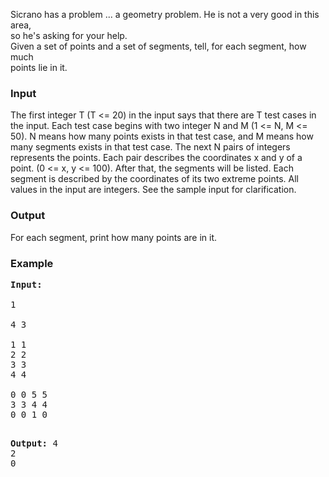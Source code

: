 <p>Sicrano has a problem ... a geometry problem. He is not a very good in this area,<br>so he's asking for your help.<br>Given a set of points and a set of segments, tell, for each segment, how much<br>points lie in it.</p>
<h3>Input</h3>
<p>The first integer T (T &lt;= 20) in the input says that there are T test cases in the input. Each test case begins with two integer N and M (1 &lt;= N, M &lt;= 50). N means how many points exists in that test case, and M means how many segments exists in that test case. The next N pairs of integers represents the points. Each pair describes the coordinates x and y of a point. (0 &lt;= x, y &lt;= 100). After that, the segments will be listed. Each segment is described by the coordinates of its two extreme points. All values in the input are integers. See the sample input for clarification.</p>
<h3>Output</h3>
<p>For each segment, print how many points are in it.</p>
<h3>Example</h3>
<pre><strong>Input:</strong><br><br>1<br><br>4 3<br><br>1 1<br>2 2<br>3 3<br>4 4<br><br>0 0 5 5<br>3 3 4 4<br>0 0 1 0

<strong>Output:</strong>
4<br>2<br>0
</pre>